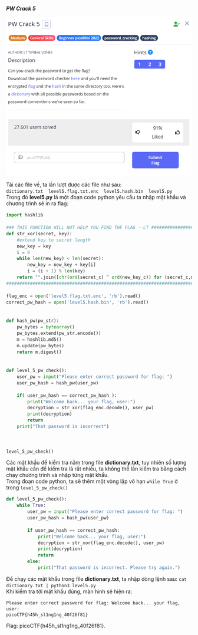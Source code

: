 ***PW Crack 5***

![alt text](image.png)

Tải các file về, ta lần lượt được các file như sau: <br>
```dictionary.txt  level5.flag.txt.enc  level5.hash.bin  level5.py``` <br>
Trong đó **level5.py** là một đoạn code python yêu cầu ta nhập mật khẩu và chương trình sẽ in ra flag:
```python
import hashlib

### THIS FUNCTION WILL NOT HELP YOU FIND THE FLAG --LT ########################
def str_xor(secret, key):
    #extend key to secret length
    new_key = key
    i = 0
    while len(new_key) < len(secret):
        new_key = new_key + key[i]
        i = (i + 1) % len(key)
    return "".join([chr(ord(secret_c) ^ ord(new_key_c)) for (secret_c,new_key_c) in zip(secret,new_key)])
###############################################################################

flag_enc = open('level5.flag.txt.enc', 'rb').read()
correct_pw_hash = open('level5.hash.bin', 'rb').read()


def hash_pw(pw_str):
    pw_bytes = bytearray()
    pw_bytes.extend(pw_str.encode())
    m = hashlib.md5()
    m.update(pw_bytes)
    return m.digest()


def level_5_pw_check():
    user_pw = input("Please enter correct password for flag: ")
    user_pw_hash = hash_pw(user_pw)

    if( user_pw_hash == correct_pw_hash ):
        print("Welcome back... your flag, user:")
        decryption = str_xor(flag_enc.decode(), user_pw)
        print(decryption)
        return
    print("That password is incorrect")



level_5_pw_check()
```
Các mật khẩu để kiểm tra nằm trong file **dictionary.txt**, tuy nhiên số lượng mật khẩu cần để kiểm tra là rất nhiều, ta không thể lần kiểm tra bằng cách chạy chương trình và nhập từng mật khẩu.<br>
Trong đoạn code python, ta sẽ thêm một vòng lặp vô hạn ```while True``` ở trong ```level_5_pw_check()```
```python
def level_5_pw_check():
    while True:
        user_pw = input("Please enter correct password for flag: ")
        user_pw_hash = hash_pw(user_pw)

        if user_pw_hash == correct_pw_hash:
            print("Welcome back... your flag, user:")
            decryption = str_xor(flag_enc.decode(), user_pw)
            print(decryption)
            return
        else:
            print("That password is incorrect. Please try again.")
```
Để chạy các mật khẩu trong file **dictionary.txt**, ta nhập dòng lệnh sau: ```cat dictionary.txt | python3 level5.py```<br>
Khi kiểm tra tới mật khẩu đúng, màn hình sẽ hiện ra: 
```
Please enter correct password for flag: Welcome back... your flag, user:
picoCTF{h45h_sl1ng1ng_40f26f81}
```

Flag: picoCTF{h45h_sl1ng1ng_40f26f81}.
